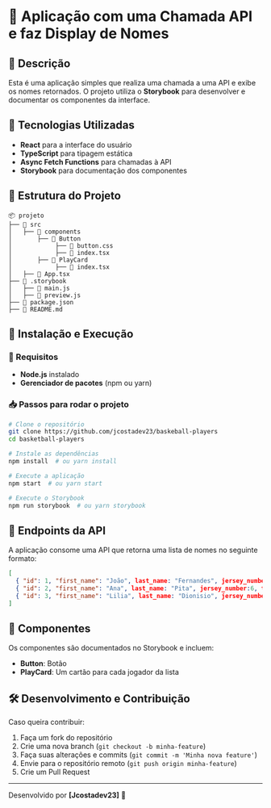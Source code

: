 # 📘 Aplicação com uma Chamada API e faz Display de Nomes

## 📌 Descrição
Esta é uma aplicação simples que realiza uma chamada a uma API e exibe os nomes retornados. O projeto utiliza o **Storybook** para desenvolver e documentar os componentes da interface.

## 🚀 Tecnologias Utilizadas
- **React** para a interface do usuário
- **TypeScript** para tipagem estática 
- **Async Fetch Functions** para chamadas à API
- **Storybook** para documentação dos componentes

## 📂 Estrutura do Projeto
```
📦 projeto
├── 📂 src
│   ├── 📂 components
│       ├── 📂 Button
│            ├── 📜 button.css
│            ├── 📜 index.tsx
│       ├── 📂 PlayCard
│            ├── 📜 index.tsx
│   ├── 📜 App.tsx
├── 📂 .storybook
│   ├── 📜 main.js
│   ├── 📜 preview.js
├── 📜 package.json
├── 📜 README.md
```

## 📡 Instalação e Execução

### 🔧 Requisitos
- **Node.js** instalado
- **Gerenciador de pacotes** (npm ou yarn)

### 📥 Passos para rodar o projeto
```bash
# Clone o repositório
git clone https://github.com/jcostadev23/baskeball-players
cd basketball-players

# Instale as dependências
npm install  # ou yarn install

# Execute a aplicação
npm start  # ou yarn start

# Execute o Storybook
npm run storybook  # ou yarn storybook
```

## 🔗 Endpoints da API
A aplicação consome uma API que retorna uma lista de nomes no seguinte formato:
```json
[
  { "id": 1, "first_name": "João", last_name: "Fernandes", jersey_number:3, team:"HFC" },
  { "id": 2, "first_name": "Ana", last_name: "Pita", jersey_number:6, team:"Redbulls" },
  { "id": 3, "first_name": "Lilia", last_name: "Dionisio", jersey_number:5, team:"Tigers" }
]
```

## 🎨 Componentes
Os componentes são documentados no Storybook e incluem:
- **Button**: Botão
- **PlayCard**: Um cartão para cada jogador da lista

## 🛠️ Desenvolvimento e Contribuição
Caso queira contribuir:
1. Faça um fork do repositório
2. Crie uma nova branch (`git checkout -b minha-feature`)
3. Faça suas alterações e commits (`git commit -m 'Minha nova feature'`)
4. Envie para o repositório remoto (`git push origin minha-feature`)
5. Crie um Pull Request

---
Desenvolvido por **[Jcostadev23]** 🚀



